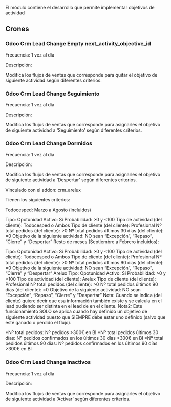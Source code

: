 El módulo contiene el desarrollo que permite implementar objetivos de actividad

## Crones

### Odoo Crm Lead Change Empty next_activity_objective_id
Frecuencia: 1 vez al día

Descripción:

Modifica los flujos de ventas que corresponde para quitar el objetivo de siguiente actividad según diferentes criterios.

### Odoo Crm Lead Change Seguimiento
Frecuencia: 1 vez al día

Descripción:

Modifica los flujos de ventas que corresponde para asignarles el objetivo de siguiente actividad a ‘Seguimiento’ según diferentes criterios.

### Odoo Crm Lead Change Dormidos
Frecuencia: 1 vez al día

Descripción:

Modifica los flujos de ventas que corresponde para asignarles el objetivo de siguiente actividad a ‘Despertar’ según diferentes criterios.

Vinculado con el addon: crm_arelux

Tienen los siguientes criterios:

Todocesped:
Marzo a Agosto (incluidos)

Tipo: Opotunidad
Activo: Si
Probabilidad: >0 y <100
Tipo de actividad (del cliente): Todocesped o Ambos
Tipo de cliente (del cliente): Profesional
Nº total pedidos (del cliente): >0
Nº total pedidos últimos 30 días (del cliente): =0
Objetivo de la siguiente actividad: NO sean “Excepción”, “Repaso”, “Cierre” y “Despertar”
Resto de meses (Septiembre a Febrero incluidos):

Tipo: Opotunidad
Activo: Si
Probabilidad: >0 y <100
Tipo de actividad (del cliente): Todocesped o Ambos
Tipo de cliente (del cliente): Profesional
Nº total pedidos (del cliente): >0
Nº total pedidos últimos 90 días (del cliente): =0
Objetivo de la siguiente actividad: NO sean “Excepción”, “Repaso”, “Cierre” y “Despertar”
Arelux
Tipo: Opotunidad
Activo: Si
Probabilidad: >0 y <100
Tipo de actividad (del cliente): Arelux
Tipo de cliente (del cliente): Profesional
Nº total pedidos (del cliente): >0
Nº total pedidos últimos 90 días (del cliente): =0
Objetivo de la siguiente actividad: NO sean “Excepción”, “Repaso”, “Cierre” y “Despertar”
Nota: Cuando se indica (del cliente) quiere decir que esa información también existe y se calcula en el lead pudiendo ser distinta en el lead de en el cliente. Nota2: Este funcionamiento SOLO se aplica cuando hay definido un objetivo de siguiente actividad puesto que SIEMPRE debe estar uno definido (salvo que esté ganado o perdido el flujo).

*Nº total pedidos: Nº pedidos >300€ en BI *Nº total pedidos últimos 30 días: Nº pedidos confirmados en los últimos 30 días >300€ en BI *Nº total pedidos últimos 90 días: Nº pedidos confirmados en los últimos 90 días >300€ en BI

### Odoo Crm Lead Change Inactivos
Frecuencia: 1 vez al día

Descripción:

Modifica los flujos de ventas que corresponde para asignarles el objetivo de siguiente actividad a ‘Activar’ según diferentes criterios.
